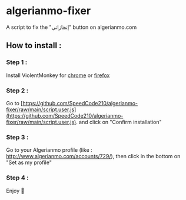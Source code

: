 # algerianmo-fixer
A script to fix the "إنجازاتي" button on algerianmo.com

## How to install :

### Step 1 :
Install ViolentMonkey for [chrome](https://chrome.google.com/webstore/detail/violentmonkey/jinjaccalgkegednnccohejagnlnfdag) or [firefox](https://addons.mozilla.org/fr/firefox/addon/violentmonkey/)

### Step 2 :
Go to [https://github.com/SpeedCode210/algerianmo-fixer/raw/main/script.user.js](https://github.com/SpeedCode210/algerianmo-fixer/raw/main/script.user.js).
and click on "Confirm installation"

### Step 3 : 
Go to your Algerianmo profile (like : http://www.algerianmo.com/accounts/729/), then click in the bottom on "Set as my profile"

### Step 4 :
Enjoy 🎉
